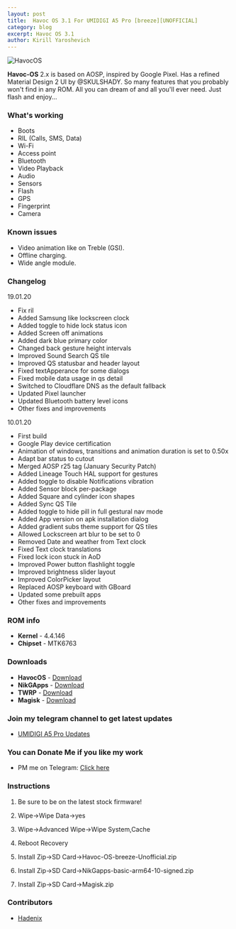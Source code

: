 ```yaml
---
layout: post
title:  Havoc OS 3.1 For UMIDIGI A5 Pro [breeze][UNOFFICIAL]
category: blog
excerpt: Havoc OS 3.1
author: Kirill Yaroshevich
---
```


![HavocOS](http://Hadenix.github.io/images/havocosa5pro.jpg)

**Havoc-OS** 2.x is based on AOSP, inspired by Google Pixel. Has a refined Material Design 2 UI by @SKULSHADY. So many features that you probably won't find in any ROM. All you can dream of and all you'll ever need.
Just flash and enjoy...

### What's working
* Boots
* RIL (Calls, SMS, Data)
* Wi-Fi
* Access point
* Bluetooth
* Video Playback
* Audio
* Sensors
* Flash
* GPS
* Fingerprint
* Camera

### Known issues
* Video animation like on Treble (GSI).
* Offline charging.
* Wide angle module.

### Changelog
19.01.20
* Fix ril
* Added Samsung like lockscreen clock
* Added toggle to hide lock status icon
* Added Screen off animations
* Added dark blue primary color
* Changed back gesture height intervals
* Improved Sound Search QS tile
* Improved QS statusbar and header layout
* Fixed textApperance for some dialogs
* Fixed mobile data usage in qs detail
* Switched to Cloudflare DNS as the default fallback
* Updated Pixel launcher
* Updated Bluetooth battery level icons
* Other fixes and improvements

10.01.20
* First build
* Google Play device certification
* Animation of windows, transitions and animation duration is set to 0.50x
* Adapt bar status to cutout
* Merged AOSP r25 tag (January Security Patch)
* Added Lineage Touch HAL support for gestures
* Added toggle to disable Notifications vibration
* Added Sensor block per-package
* Added Square and cylinder icon shapes
* Added Sync QS Tile
* Added toggle to hide pill in full gestural nav mode
* Added App version on apk installation dialog
* Added gradient subs theme support for QS tiles
* Allowed Lockscreen art blur to be set to 0
* Removed Date and weather from Text clock
* Fixed Text clock translations
* Fixed lock icon stuck in AoD
* Improved Power button flashlight toggle
* Improved brightness slider layout
* Improved ColorPicker layout
* Replaced AOSP keyboard with GBoard
* Updated some prebuilt apps
* Other fixes and improvements

### ROM info
* **Kernel** - 4.4.146
* **Chipset** - MTK6763

### Downloads
* **HavocOS** - [Download](https://sourceforge.net/projects/umidigi-mt6763-dev/files/ROM/Non-Treble/Havoc/)
* **NikGApps** - [Download](https://sourceforge.net/projects/nikgapps/files/Releases/NikGapps-Q/)
* **TWRP** - [Download](https://sourceforge.net/projects/umidigi-mt6763-dev/files/TWRP/)
* **Magisk** - [Download](https://github.com/topjohnwu/Magisk/releases)

### Join my telegram channel to get latest updates
* [UMIDIGI A5 Pro Updates](https://t.me/UMIDIGIA5Pro)

### You can Donate Me if you like my work
* PM me on Telegram: [Click here](https://t.me/Hadenix)

### Instructions
1) Be sure to be on the latest stock firmware!

3) Wipe->Wipe Data->yes

2) Wipe->Advanced Wipe->Wipe System,Cache

4) Reboot Recovery

5) Install Zip->SD Card->Havoc-OS-breeze-Unofficial.zip

6) Install Zip->SD Card->NikGapps-basic-arm64-10-signed.zip

7) Install Zip->SD Card->Magisk.zip

### Contributors
* [Hadenix](https://t.me/Hadenix)

